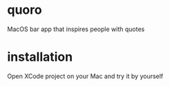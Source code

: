 # quoro
MacOS bar app that inspires people with quotes

# installation
Open XCode project on your Mac and try it by yourself

